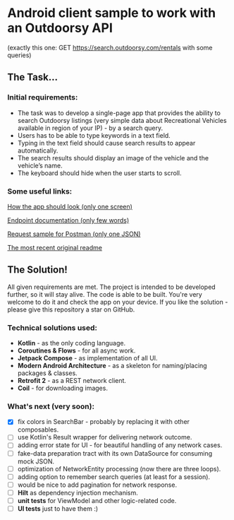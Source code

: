 # Android client sample to work with an Outdoorsy API

(exactly this one: GET https://search.outdoorsy.com/rentals with some queries)

## The Task...

### Initial requirements:

+ The task was to develop a single-page app that provides the ability to search Outdoorsy listings
  (very simple data about Recreational Vehicles available in region of your IP) - by a search query.
+ Users has to be able to type keywords in a text field.
+ Typing in the text field should cause search results to appear automatically.
+ The search results should display an image of the vehicle and the vehicle’s name.
+ The keyboard should hide when the user starts to scroll.

### Some useful links:

[How the app should look (only one screen)](https://github.com/outdoorsy/interview-challenge-android/blob/main/Challenge-Design.png)

[Endpoint documentation (only few words)](https://github.com/outdoorsy/interview-challenge-android/blob/main/API.md)

[Request sample for Postman (only one JSON)](https://github.com/outdoorsy/interview-challenge-android/blob/main/Outdoorsy-Challenge.postman_collection.json)

[The most recent original readme](https://github.com/outdoorsy/interview-challenge-android/blob/main/README.md)

## The Solution!

All given requirements are met.
The project is intended to be developed further, so it will stay alive.
The code is able to be built. You're very welcome to do it and check the app on your device.
If you like the solution - please give this repository a star on GitHub.

### Technical solutions used:

- **Kotlin** - as the only coding language.
- **Coroutines & Flows** - for all async work.
- **Jetpack Compose** - as implementation of all UI.
- **Modern Android Architecture** - as a skeleton for naming/placing packages & classes.
- **Retrofit 2** - as a REST network client.
- **Coil** - for downloading images.

### What's next (very soon):

-[x] fix colors in SearchBar - probably by replacing it with other composables.
-[ ] use Kotlin's Result wrapper for delivering network outcome.
-[ ] adding error state for UI - for beautiful handling of any network cases.
-[ ] fake-data preparation tract with its own DataSource for consuming mock JSON.
-[ ] optimization of NetworkEntity processing (now there are three loops).
-[ ] adding option to remember search queries (at least for a session).
-[ ] would be nice to add pagination for network response.
-[ ] **Hilt** as dependency injection mechanism.
-[ ] **unit tests** for ViewModel and other logic-related code.
-[ ] **UI tests** just to have them :)
